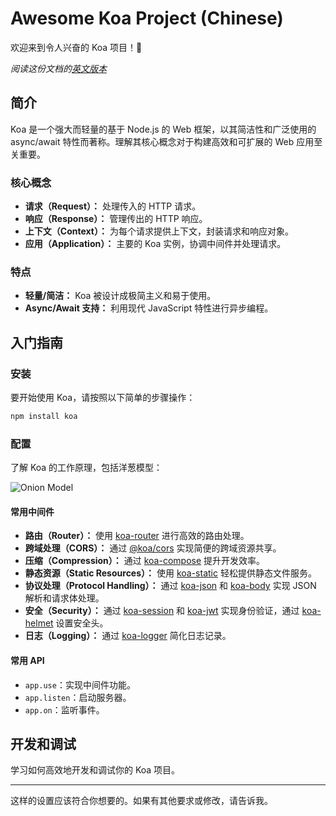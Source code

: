 # Awesome Koa Project (Chinese)

欢迎来到令人兴奋的 Koa 项目！🚀

_阅读这份文档的[英文版本](./README.md)_

## 简介

Koa 是一个强大而轻量的基于 Node.js 的 Web 框架，以其简洁性和广泛使用的 async/await 特性而著称。理解其核心概念对于构建高效和可扩展的 Web 应用至关重要。

### 核心概念

- **请求（Request）：** 处理传入的 HTTP 请求。
- **响应（Response）：** 管理传出的 HTTP 响应。
- **上下文（Context）：** 为每个请求提供上下文，封装请求和响应对象。
- **应用（Application）：** 主要的 Koa 实例，协调中间件并处理请求。

### 特点

- **轻量/简洁：** Koa 被设计成极简主义和易于使用。
- **Async/Await 支持：** 利用现代 JavaScript 特性进行异步编程。

## 入门指南

### 安装

要开始使用 Koa，请按照以下简单的步骤操作：

```bash
npm install koa
```

### 配置

了解 Koa 的工作原理，包括洋葱模型：

![Onion Model](link/to/onion-model.png)

#### 常用中间件

- **路由（Router）：** 使用 [koa-router](https://github.com/koajs/router) 进行高效的路由处理。
- **跨域处理（CORS）：** 通过 [@koa/cors](https://github.com/koajs/cors) 实现简便的跨域资源共享。
- **压缩（Compression）：** 通过 [koa-compose](https://github.com/koajs/compose) 提升开发效率。
- **静态资源（Static Resources）：** 使用 [koa-static](https://github.com/koajs/static) 轻松提供静态文件服务。
- **协议处理（Protocol Handling）：** 通过 [koa-json](https://github.com/koajs/json) 和 [koa-body](https://github.com/koajs/body) 实现 JSON 解析和请求体处理。
- **安全（Security）：** 通过 [koa-session](https://github.com/koajs/session) 和 [koa-jwt](https://github.com/koajs/jwt) 实现身份验证，通过 [koa-helmet](https://github.com/venables/koa-helmet) 设置安全头。
- **日志（Logging）：** 通过 [koa-logger](https://github.com/koajs/logger) 简化日志记录。

#### 常用 API

- `app.use`：实现中间件功能。
- `app.listen`：启动服务器。
- `app.on`：监听事件。

## 开发和调试

学习如何高效地开发和调试你的 Koa 项目。

---

这样的设置应该符合你想要的。如果有其他要求或修改，请告诉我。

